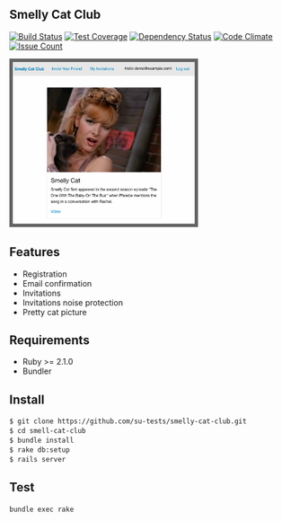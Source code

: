 ## Smelly Cat Club

[![Build Status](https://travis-ci.org/su-tests/smelly-cat-club.svg?branch=master)](https://travis-ci.org/su-tests/smelly-cat-club)
[![Test Coverage](https://lima.codeclimate.com/github/su-tests/smelly-cat-club/badges/coverage.svg)](https://lima.codeclimate.com/github/su-tests/smelly-cat-club/coverage)
[![Dependency Status](https://gemnasium.com/badges/github.com/su-tests/smelly-cat-club.svg)](https://gemnasium.com/github.com/su-tests/smelly-cat-club)
[![Code Climate](https://lima.codeclimate.com/github/su-tests/smelly-cat-club/badges/gpa.svg)](https://lima.codeclimate.com/github/su-tests/smelly-cat-club)
[![Issue Count](https://lima.codeclimate.com/github/su-tests/smelly-cat-club/badges/issue_count.svg)](https://lima.codeclimate.com/github/su-tests/smelly-cat-club)

<img src='screenshot.png' style='height: 300px;' />

## Features

* Registration
* Email confirmation
* Invitations
* Invitations noise protection
* Pretty cat picture

## Requirements

* Ruby >= 2.1.0
* Bundler

## Install

```bash
$ git clone https://github.com/su-tests/smelly-cat-club.git
$ cd smell-cat-club
$ bundle install
$ rake db:setup
$ rails server
```

## Test

```bundle exec rake```
